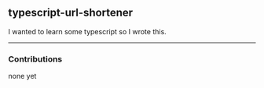 ## typescript-url-shortener

I wanted to learn some typescript so I wrote this.

---

### Contributions
none yet